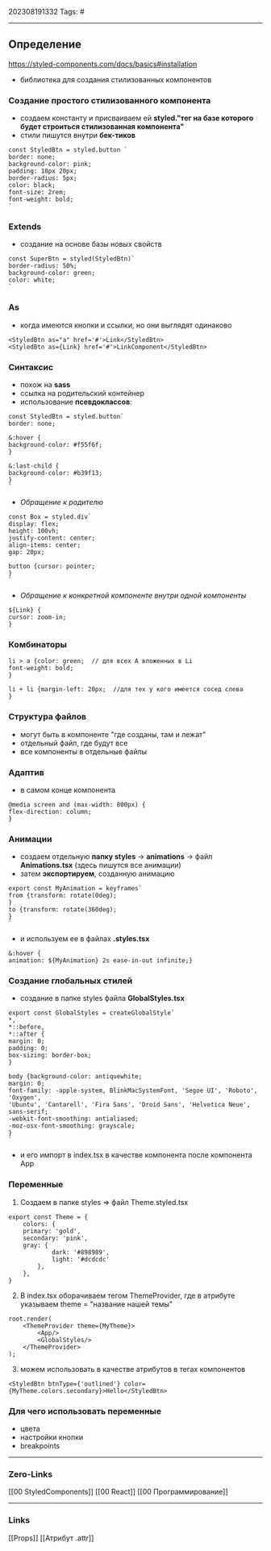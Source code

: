202308191332
Tags: #

---
## Определение
https://styled-components.com/docs/basics#installation
- библиотека для создания стилизованных компонентов 
### Создание простого стилизованного компонента
- создаем константу и присваиваем ей **styled."тег на базе которого будет строиться стилизованная компонента"**
- стили пишутся внутри **бек-тиков**

```
const StyledBtn = styled.button `
border: none;  
background-color: pink;  
padding: 18px 20px;  
border-radius: 5px;  
color: black;  
font-size: 2rem;  
font-weight: bold;
`
```
### Extends
- создание на основе базы новых свойств
```
const SuperBtn = styled(StyledBtn)`  
border-radius: 50%;  
background-color: green;  
color: white;  
`
```

### As 
- когда имеются кнопки и ссылки, но они выглядят одинаково
```
<StyledBtn as="a" href='#'>Link</StyledBtn>  
<StyledBtn as={Link} href='#'>LinkComponent</StyledBtn>
```

### Синтаксис 
- похож на **sass**
- ссылка на родительский контейнер
- использование **псевдоклассов**:
```
const StyledBtn = styled.button`  
border: none;  
  
&:hover {  
background-color: #f55f6f;  
}  
  
&:last-child {  
background-color: #b39f13;  
}  
`
```

- *Обращение к родителю* 
```
const Box = styled.div`  
display: flex;  
height: 100vh;  
justify-content: center;  
align-items: center;  
gap: 20px;  
  
button {cursor: pointer;  
}  
`
```
- *Обращение к конкретной компоненте внутри одной компоненты*
```
${Link} {  
cursor: zoom-in;  
}
```

### Комбинаторы
```
li > a {color: green;  // для всех А вложенных в Li
font-weight: bold;  
}  
  
li + li {margin-left: 20px;  //для тех у кого имеется сосед слева 
}
```

### Структура файлов
- могут быть в компоненте "где созданы, там и лежат"
- отдельный файл, где будут все
- все компоненты в отдельные файлы

### Адаптив 
- в самом конце компонента
```
@media screen and (max-width: 800px) {  
flex-direction: column;  
}
```

### Анимации
- создаем отдельную **папку styles** -> **animations** -> файл **Animations.tsx** (здесь пишутся все анимации)
- затем **экспортируем**, созданную анимацию 
```
export const MyAnimation = keyframes`  
from {transform: rotate(0deg);  
}  
to {transform: rotate(360deg);  
}  
`
```
- и используем ее в файлах **.styles.tsx** 
```
&:hover {  
animation: ${MyAnimation} 2s ease-in-out infinite;}
```

### Создание глобальных стилей
- создание в папке styles файла **GlobalStyles.tsx**
```
export const GlobalStyles = createGlobalStyle`  
*,  
*::before,  
*::after {  
margin: 0;  
padding: 0;  
box-sizing: border-box;  
}  
  
body {background-color: antiquewhite;  
margin: 0;  
font-family: -apple-system, BlinkMacSystemFont, 'Segoe UI', 'Roboto', 'Oxygen',  
'Ubuntu', 'Cantarell', 'Fira Sans', 'Droid Sans', 'Helvetica Neue',  
sans-serif;  
-webkit-font-smoothing: antialiased;  
-moz-osx-font-smoothing: grayscale;  
}  
`
```
- и его импорт в index.tsx в качестве компонента после компонента App
### Переменные 
1. Создаем в папке styles => файл Theme.styled.tsx
```
export const Theme = {  
	colors: {  
	primary: 'gold',  
	secondary: 'pink',  
	gray: {  
			dark: '#898989',  
			light: '#dcdcdc'  
		},  
	},  
}
```
2. В index.tsx оборачиваем тегом ThemeProvider, где в атрибуте указываем theme = "название нашей темы"
```
root.render(  
	<ThemeProvider theme={MyTheme}>  
		<App/>  
		<GlobalStyles/>  
	</ThemeProvider>  
);
```
3. можем использовать в качестве атрибутов в тегах компонентов 
```
<StyledBtn btnType={'outlined'} color={MyTheme.colors.secondary}>Hello</StyledBtn>
```

### Для чего использовать переменные
- цвета
- настройки кнопки 
- breakpoints


---
### Zero-Links
[[00 StyledComponents]]
[[00 React]]
[[00 Программирование]]

---
### Links
[[Props]]
[[Атрибут .attr]]